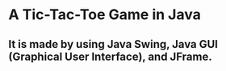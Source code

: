 # A Tic-Tac-Toe Game in Java

##  It is made by using  Java Swing, Java GUI (Graphical User Interface), and JFrame.
